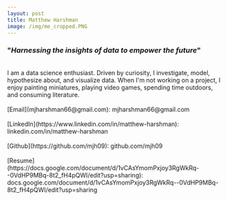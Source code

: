 ```yaml
---
layout: post
title: Matthew Harshman
image: /img/me_cropped.PNG
---
```

### "**_Harnessing the insights of data to empower the future_**"<br/>
<br/>
I am a data science enthusiast. Driven by curiosity, I investigate, model, hypothesize about, and visualize data. When I'm not working on a project, I enjoy painting miniatures, playing video games, spending time outdoors, and consuming literature.<br/>
<br/>
[Email](mjharshman66@gmail.com): mjharshman66@gmail.com <br/>
<br/>
[LinkedIn](https://www.linkedin.com/in/matthew-harshman): linkedin.com/in/matthew-harshman <br/>
<br/>
[Github](https://github.com/mjh09): github.com/mjh09 <br/>
<br/>
[Resume](https://docs.google.com/document/d/1vCAsYmomPxjoy3RgWkRq--0VdHP9MBq-8t2_fH4pQWI/edit?usp=sharing): docs.google.com/document/d/1vCAsYmomPxjoy3RgWkRq--0VdHP9MBq-8t2_fH4pQWI/edit?usp=sharing <br/>
<br/>

<br/>

